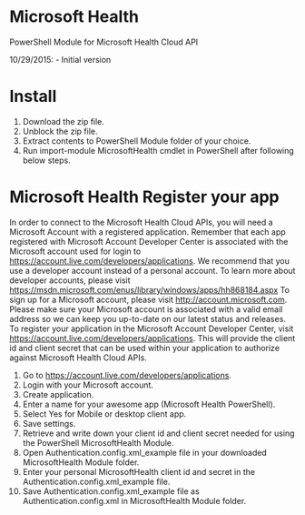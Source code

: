 # Microsoft Health
PowerShell Module for Microsoft Health Cloud API

10/29/2015: - Initial version

# Install
1. Download the zip file.
2. Unblock the zip file.
3. Extract contents to PowerShell Module folder of your choice.
4. Run import-module MicrosoftHealth cmdlet in PowerShell after following below steps.

# Microsoft Health Register your app
In order to connect to the Microsoft Health Cloud APIs, you will need a Microsoft Account with a registered application. 
Remember that each app registered with Microsoft Account Developer Center is associated with the Microsoft account used for login to https://account.live.com/developers/applications. 
We recommend that you use a developer account instead of a personal account. 
To learn more about developer accounts, please visit https://msdn.microsoft.com/enus/library/windows/apps/hh868184.aspx 
To sign up for a Microsoft account, please visit http://account.microsoft.com.  
Please make sure your Microsoft account is associated with a valid email address so we can keep you up-to-date on our latest status and releases. 
To register your application in the Microsoft Account Developer Center, visit https://account.live.com/developers/applications. 
This will provide the client id and client secret that can be used within your application to authorize against Microsoft Health Cloud APIs.  

1. Go to https://account.live.com/developers/applications. 
2. Login with your Microsoft account.
3. Create application.
4. Enter a name for your awesome app (Microsoft Health PowerShell).
5. Select Yes for Mobile or desktop client app.
6. Save settings.
7. Retrieve and write down your client id and client secret needed for using the PowerShell MicrosoftHealth Module.
8. Open Authentication.config.xml_example file in your downloaded MicrosoftHealth Module folder.
9. Enter your personal MicrosoftHealth client id and secret in the Authentication.config.xml_example file.
10. Save Authentication.config.xml_example file as Authentication.config.xml in MicrosoftHealth Module folder.

